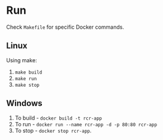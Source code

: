 # Run
Check `Makefile` for specific Docker commands.
## Linux
Using make:

1. `make build`  
2. `make run`  
3. `make stop`

## Windows

1. To build - `docker build -t rcr-app`  
2. To run - `docker run --name rcr-app -d -p 80:80 rcr-app`  
3. To stop - `docker stop rcr-app`.